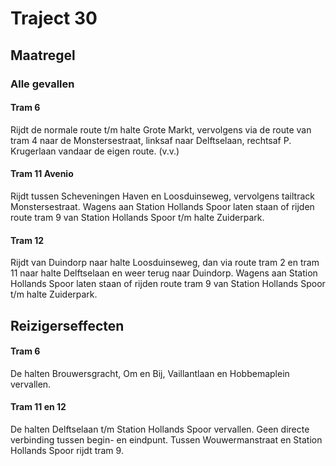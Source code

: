 # Traject 30
## Maatregel
### Alle gevallen

#### Tram 6
Rijdt de normale route t/m halte Grote Markt, vervolgens via de route van tram 4 naar de Monstersestraat, linksaf naar Delftselaan, rechtsaf P. Krugerlaan vandaar de eigen route. (v.v.)

#### Tram 11 Avenio
Rijdt tussen Scheveningen Haven en Loosduinseweg, vervolgens tailtrack Monstersestraat.
Wagens aan Station Hollands Spoor laten staan of rijden route tram 9 van Station Hollands Spoor t/m halte Zuiderpark.

#### Tram 12
Rijdt van Duindorp naar halte Loosduinseweg, dan via route tram 2 en tram 11 naar halte Delftselaan en weer terug naar Duindorp.
Wagens aan Station Hollands Spoor laten staan of rijden route tram 9 van Station Hollands Spoor t/m halte Zuiderpark.

## Reizigerseffecten

#### Tram 6
De halten Brouwersgracht, Om en Bij, Vaillantlaan en Hobbemaplein vervallen.

#### Tram 11 en 12
De halten Delftselaan t/m Station Hollands Spoor vervallen. 
Geen directe verbinding tussen begin- en eindpunt. 
Tussen Wouwermanstraat en Station Hollands Spoor rijdt tram 9.
